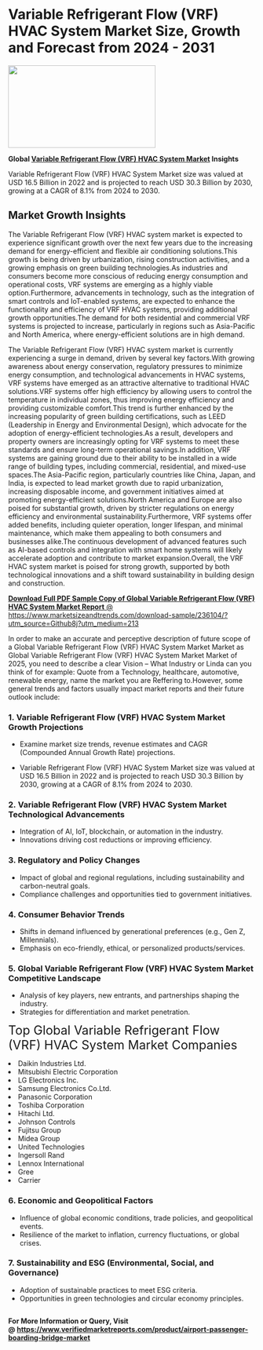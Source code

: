 <H1>Variable Refrigerant Flow (VRF) HVAC System Market Size, Growth and Forecast from 2024 - 2031</H1><img class="aligncenter size-medium wp-image-584254" src="https://thirdeyenews.in/wp-content/uploads/2024/09/Global-Market-Research-300x168.jpeg" alt="" width="300" height="168" /><p><strong>Global&nbsp;<a href="https://www.marketsizeandtrends.com/download-sample/236104/?utm_source=Github8j?utm_medium=213">Variable Refrigerant Flow (VRF) HVAC System Market</a> Insights</strong></p><p>Variable Refrigerant Flow (VRF) HVAC System Market size was valued at USD 16.5 Billion in 2022 and is projected to reach USD 30.3 Billion by 2030, growing at a CAGR of 8.1% from 2024 to 2030.</p><p><h2>Market Growth Insights</h2> <p>The Variable Refrigerant Flow (VRF) HVAC system market is expected to experience significant growth over the next few years due to the increasing demand for energy-efficient and flexible air conditioning solutions.This growth is being driven by urbanization, rising construction activities, and a growing emphasis on green building technologies.As industries and consumers become more conscious of reducing energy consumption and operational costs, VRF systems are emerging as a highly viable option.Furthermore, advancements in technology, such as the integration of smart controls and IoT-enabled systems, are expected to enhance the functionality and efficiency of VRF HVAC systems, providing additional growth opportunities.The demand for both residential and commercial VRF systems is projected to increase, particularly in regions such as Asia-Pacific and North America, where energy-efficient solutions are in high demand.</p> <p><a href="your-link-here"></a></p> <p>The Variable Refrigerant Flow (VRF) HVAC system market is currently experiencing a surge in demand, driven by several key factors.With growing awareness about energy conservation, regulatory pressures to minimize energy consumption, and technological advancements in HVAC systems, VRF systems have emerged as an attractive alternative to traditional HVAC solutions.VRF systems offer high efficiency by allowing users to control the temperature in individual zones, thus improving energy efficiency and providing customizable comfort.This trend is further enhanced by the increasing popularity of green building certifications, such as LEED (Leadership in Energy and Environmental Design), which advocate for the adoption of energy-efficient technologies.As a result, developers and property owners are increasingly opting for VRF systems to meet these standards and ensure long-term operational savings.In addition, VRF systems are gaining ground due to their ability to be installed in a wide range of building types, including commercial, residential, and mixed-use spaces.The Asia-Pacific region, particularly countries like China, Japan, and India, is expected to lead market growth due to rapid urbanization, increasing disposable income, and government initiatives aimed at promoting energy-efficient solutions.North America and Europe are also poised for substantial growth, driven by stricter regulations on energy efficiency and environmental sustainability.Furthermore, VRF systems offer added benefits, including quieter operation, longer lifespan, and minimal maintenance, which make them appealing to both consumers and businesses alike.The continuous development of advanced features such as AI-based controls and integration with smart home systems will likely accelerate adoption and contribute to market expansion.Overall, the VRF HVAC system market is poised for strong growth, supported by both technological innovations and a shift toward sustainability in building design and construction.</p> <p><a href="your-link-here"></p><p><span class=""><strong>Download Full PDF Sample Copy of Global Variable Refrigerant Flow (VRF) HVAC System Market Report</strong> @ <a href="https://www.marketsizeandtrends.com/download-sample/236104/?utm_source=Github8j?utm_medium=213" target="_blank">https://www.marketsizeandtrends.com/download-sample/236104/?utm_source=Github8j?utm_medium=213</a></span></p><p>In order to make an accurate and perceptive description of future scope of a Global&nbsp;Variable Refrigerant Flow (VRF) HVAC System Market Market as Global&nbsp;Variable Refrigerant Flow (VRF) HVAC System Market Market of 2025, you need to describe a clear Vision &ndash; What Industry or Linda can you think of for example: Quote from a Technology, healthcare, automotive, renewable energy, name the market you are Reffering to.However, some general trends and factors usually impact market reports and their future outlook include:</p><h3>1.&nbsp;<strong>Variable Refrigerant Flow (VRF) HVAC System Market Growth Projections</strong></h3><ul><li>Examine market size trends, revenue estimates and CAGR (Compounded Annual Growth Rate) projections.</li><li><p>Variable Refrigerant Flow (VRF) HVAC System Market size was valued at USD 16.5 Billion in 2022 and is projected to reach USD 30.3 Billion by 2030, growing at a CAGR of 8.1% from 2024 to 2030.</p></li></ul><h3>2.&nbsp;<strong>Variable Refrigerant Flow (VRF) HVAC System Market Technological Advancements</strong></h3><ul><li>Integration of AI, IoT, blockchain, or automation in the industry.</li><li>Innovations driving cost reductions or improving efficiency.</li></ul><h3>3.&nbsp;<strong>Regulatory and Policy Changes</strong></h3><ul><li>Impact of global and regional regulations, including sustainability and carbon-neutral goals.</li><li>Compliance challenges and opportunities tied to government initiatives.</li></ul><h3>4.&nbsp;<strong>Consumer Behavior Trends</strong></h3><ul><li>Shifts in demand influenced by generational preferences (e.g., Gen Z, Millennials).</li><li>Emphasis on eco-friendly, ethical, or personalized products/services.</li></ul><h3>5.&nbsp;<strong>Global Variable Refrigerant Flow (VRF) HVAC System Market Competitive Landscape</strong></h3><ul><li>Analysis of key players, new entrants, and partnerships shaping the industry.</li><li>Strategies for differentiation and market penetration.</li></ul><p data-pm-slice="1 1 []"><span style="color: inherit; font-family: inherit; font-size: 25px;">Top Global Variable Refrigerant Flow (VRF) HVAC System Market Companies</span></p><div class="" data-test-id=""><p><li>Daikin Industries Ltd.</li><li> Mitsubishi Electric Corporation</li><li> LG Electronics Inc.</li><li> Samsung Electronics Co.Ltd.</li><li> Panasonic Corporation</li><li> Toshiba Corporation</li><li> Hitachi Ltd.</li><li> Johnson Controls</li><li> Fujitsu Group</li><li> Midea Group</li><li> United Technologies</li><li> Ingersoll Rand</li><li> Lennox International</li><li> Gree</li><li> Carrier</li></p></div><h3>6.&nbsp;<strong>Economic and Geopolitical Factors</strong></h3><ul><li>Influence of global economic conditions, trade policies, and geopolitical events.</li><li>Resilience of the market to inflation, currency fluctuations, or global crises.</li></ul><h3>7.&nbsp;<strong>Sustainability and ESG (Environmental, Social, and Governance)</strong></h3><ul><li>Adoption of sustainable practices to meet ESG criteria.</li><li>Opportunities in green technologies and circular economy principles.</li></ul><h2><strong style="font-size: 14px;">For More Information or Query, Visit @&nbsp;</strong><a style="background-color: #ffffff; font-size: 14px;" href="https://www.marketsizeandtrends.com/report/variable-refrigerant-flow-vrf-hvac-system-market/" target="_blank">https://www.verifiedmarketreports.com/product/airport-passenger-boarding-bridge-market</a></h2>